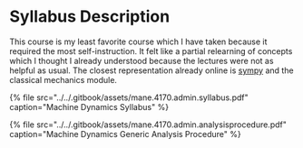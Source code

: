 # Syllabus Description

This course is my least favorite course which I have taken because it required the most self-instruction. It felt like a partial relearning of concepts which I thought I already understood because the lectures were not as helpful as usual. The closest representation already online is [sympy](https://docs.sympy.org/latest/modules/physics/mechanics/index.html) and the classical mechanics module. 

{% file src="../../.gitbook/assets/mane.4170.admin.syllabus.pdf" caption="Machine Dynamics Syllabus" %}

{% file src="../../.gitbook/assets/mane.4170.admin.analysisprocedure.pdf" caption="Machine Dynamics Generic Analysis Procedure" %}



